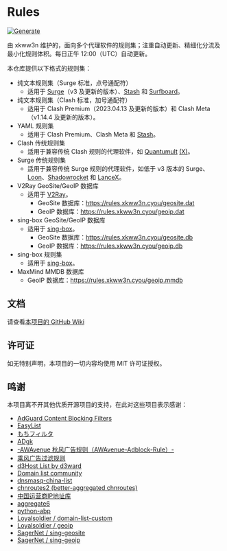 # Rules
[![Generate](https://github.com/xkww3n/Rules/actions/workflows/main.yml/badge.svg)](https://github.com/xkww3n/Rules/actions/workflows/main.yml)

由 xkww3n 维护的，面向多个代理软件的规则集；注重自动更新、精细化分流及最小化规则体积。每日正午 12:00（UTC）自动更新。

本仓库提供以下格式的规则集：
- 纯文本规则集（Surge 标准，点号通配符）
  - 适用于 [Surge](https://nssurge.com/)（v3 及更新的版本）、[Stash](https://stash.ws/) 和 [Surfboard](https://getsurfboard.com)。
- 纯文本规则集（Clash 标准，加号通配符）
  - 适用于 Clash Premium（2023.04.13 及更新的版本）和 Clash Meta（v1.14.4 及更新的版本）。
- YAML 规则集
  - 适用于 Clash Premium、Clash Meta 和 [Stash](https://stash.ws/)。
- Clash 传统规则集
  - 适用于兼容传统 Clash 规则的代理软件，如 [Quantumult](https://quantumult.app/) [(X)](https://quantumult.app/x/)。
- Surge 传统规则集
  - 适用于兼容传统 Surge 规则的代理软件，如低于 v3 版本的 Surge、[Loon](https://www.nsloon.com/)、[Shadowrocket](https://apps.apple.com/us/app/shadowrocket/id932747118) 和 [LanceX](https://shadowboat.app/lancex/)。
- V2Ray GeoSite/GeoIP 数据库
  - 适用于 [V2Ray](https://www.v2fly.org/)。
    - GeoSite 数据库：<https://rules.xkww3n.cyou/geosite.dat>
    - GeoIP 数据库：<https://rules.xkww3n.cyou/geoip.dat>
- sing-box GeoSite/GeoIP 数据库
  - 适用于 [sing-box](https://sing-box.sagernet.org/)。
    - GeoSite 数据库：<https://rules.xkww3n.cyou/geosite.db>
    - GeoIP 数据库：<https://rules.xkww3n.cyou/geoip.db>
- sing-box 规则集
  - 适用于 [sing-box](https://sing-box.sagernet.org/)。
- MaxMind MMDB 数据库
  - GeoIP 数据库：<https://rules.xkww3n.cyou/geoip.mmdb>

## 文档
请查看[本项目的 GitHub Wiki](https://github.com/xkww3n/Rules/wiki)

## 许可证
如无特别声明，本项目的一切内容均使用 MIT 许可证授权。

## 鸣谢
本项目离不开其他优质开源项目的支持，在此对这些项目表示感谢：
- [AdGuard Content Blocking Filters](https://github.com/AdguardTeam/AdguardFilters/)
- [EasyList](https://easylist.to)
- [もちフィルタ](https://eeii0a5l.github.io/mochifilter_homepage/mochi.html)
- [ADgk](https://github.com/banbendalao/ADgk)
- [-AWAvenue 秋风广告规则（AWAvenue-Adblock-Rule）-](https://github.com/TG-Twilight/AWAvenue-Adblock-Rule)
- [乘风广告过滤规则](https://github.com/xinggsf/Adblock-Plus-Rule/)
- [d3Host List by d3ward](https://github.com/d3ward/toolz/blob/master/src/d3host.adblock)
- [Domain list community](https://github.com/v2fly/domain-list-community)
- [dnsmasq-china-list](https://github.com/felixonmars/dnsmasq-china-list)
- [chnroutes2 (better-aggregated chnroutes)](https://github.com/misakaio/chnroutes2/)
- [中国运营商IP地址库](https://github.com/gaoyifan/china-operator-ip)
- [aggregate6](https://github.com/job/aggregate6)
- [python-abp](https://hg.adblockplus.org/python-abp/)
- [Loyalsoldier / domain-list-custom](https://github.com/Loyalsoldier/domain-list-custom/)
- [Loyalsoldier / geoip](https://github.com/Loyalsoldier/geoip/)
- [SagerNet / sing-geosite](https://github.com/sagernet/sing-geosite/)
- [SagerNet / sing-geoip](https://github.com/sagernet/sing-geoip/)
